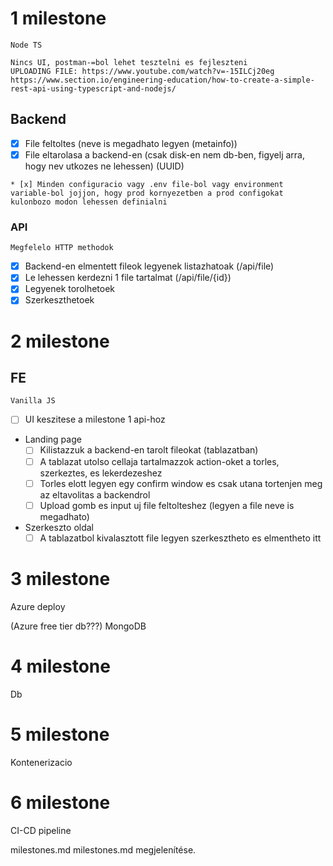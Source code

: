 1 milestone
===========
```
Node TS
```
```
Nincs UI, postman-=bol lehet tesztelni es fejleszteni
UPLOADING FILE: https://www.youtube.com/watch?v=-15ILCj20eg
https://www.section.io/engineering-education/how-to-create-a-simple-rest-api-using-typescript-and-nodejs/
```

Backend
---------- 
* [x] File feltoltes (neve is megadhato legyen (metainfo))
* [x] File eltarolasa a backend-en (csak disk-en nem db-ben, figyelj arra, hogy nev utkozes ne lehessen) (UUID)

```
* [x] Minden configuracio vagy .env file-bol vagy environment variable-bol jojjon, hogy prod kornyezetben a prod configokat kulonbozo modon lehessen definialni
```

### API
```
Megfelelo HTTP methodok
```
* [x] Backend-en elmentett fileok legyenek listazhatoak (/api/file)
* [x] Le lehessen kerdezni 1 file tartalmat (/api/file/{id})
* [x] Legyenek torolhetoek
* [x] Szerkeszthetoek

2 milestone
===========

FE
-----------

```
Vanilla JS
```
* [ ] UI keszitese a milestone 1 api-hoz

* Landing page
    * [ ] Kilistazzuk a backend-en tarolt fileokat (tablazatban)
    * [ ] A tablazat utolso cellaja tartalmazzok action-oket a torles, szerkeztes, es lekerdezeshez
    * [ ] Torles elott legyen egy confirm window es csak utana tortenjen meg az eltavolitas a backendrol
    * [ ] Upload gomb es input uj file feltolteshez (legyen a file neve is megadhato)
* Szerkeszto oldal
    * [ ] A tablazatbol kivalasztott file legyen szerkesztheto es elmentheto itt

3 milestone
============

Azure deploy

(Azure free tier db???)
MongoDB

4 milestone
============

Db 

5 milestone
============
Kontenerizacio

6 milestone
============

CI-CD pipeline

milestones.md
milestones.md megjelenítése.